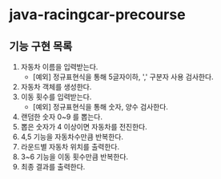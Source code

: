 # java-racingcar-precourse

## 기능 구현 목록
1. 자동차 이름을 입력받는다.
   - [예외] 정규표현식을 통해 5글자이하, ',' 구분자 사용 검사한다.
2. 자동차 객체를 생성한다.
3. 이동 횟수를 입력받는다.
    - [예외] 정규표현식을 통해 숫자, 양수 검사한다.
4. 랜덤한 숫자 0~9 를 뽑는다.
5. 뽑은 숫자가 4 이상이면 자동차를 전진한다.
6. 4,5 기능을 자동차수만큼 반복한다.
7. 라운드별 자동차 위치를 출력한다.
8. 3~6 기능을 이동 횟수만큼 반복한다.
9. 최종 결과를 출력한다.